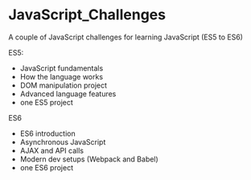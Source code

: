 # JavaScript_Challenges

A couple of JavaScript challenges for learning JavaScript (ES5 to ES6)

ES5:
* JavaScript fundamentals
* How the language works
* DOM manipulation project
* Advanced language features
* one ES5 project

ES6
* ES6 introduction
* Asynchronous JavaScript
* AJAX and API calls
* Modern dev setups (Webpack and Babel)
* one ES6 project
